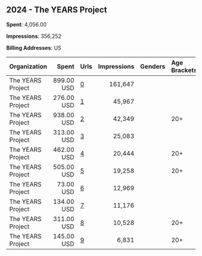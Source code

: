 ## 2024 - The YEARS Project 
**Spent**: 4,056.00

**Impressions**: 356,252

**Billing Addresses**: US

|Organization|Spent|Urls|Impressions|Genders|Age Brackets|Country Codes|
|:---|---:|:---|---:|:---|:---|:---|
|The YEARS Project|899.00 USD|[0](https://www.snap.com/political-ads/asset/b470a6b478fa0a4932584aa9f7bdb6fe14e863f1e0cf9a24c57b89e9c6c8b787?mediaType=mp4)|161,647|||united states|
|The YEARS Project|276.00 USD|[1](https://www.snap.com/political-ads/asset/76446b5f7770a49b8b40aabdd5cdcb7e5c907e9fb9635954158cc0396d45fc9e?mediaType=mp4)|45,967|||united states|
|The YEARS Project|938.00 USD|[2](https://www.snap.com/political-ads/asset/12f20042e1f9276b24ee44c5d2dacb2acc6aa814baa79497d19edd4eadee9dea?mediaType=mp4)|42,349||20+|united states|
|The YEARS Project|313.00 USD|[3](https://www.snap.com/political-ads/asset/76446b5f7770a49b8b40aabdd5cdcb7e5c907e9fb9635954158cc0396d45fc9e?mediaType=mp4)|25,083|||united states|
|The YEARS Project|462.00 USD|[4](https://www.snap.com/political-ads/asset/09d8a081921d79c399d315eeaa1c0ad88981b733e81560c65f2efc91b38b63e4?mediaType=mp4)|20,444||20+|united states|
|The YEARS Project|505.00 USD|[5](https://www.snap.com/political-ads/asset/09d8a081921d79c399d315eeaa1c0ad88981b733e81560c65f2efc91b38b63e4?mediaType=mp4)|19,258||20+|united states|
|The YEARS Project|73.00 USD|[6](https://www.snap.com/political-ads/asset/1b0bca76374d4b3675bf3281049124798cdae33af1b521ae30398c612081ff80?mediaType=mp4)|12,969|||united states|
|The YEARS Project|134.00 USD|[7](https://www.snap.com/political-ads/asset/1b0bca76374d4b3675bf3281049124798cdae33af1b521ae30398c612081ff80?mediaType=mp4)|11,176|||united states|
|The YEARS Project|311.00 USD|[8](https://www.snap.com/political-ads/asset/6a5170d582876a5ef4e65d14fffdb1085cc86633c4c21864be607de820005cb1?mediaType=mp4)|10,528||20+|united states|
|The YEARS Project|145.00 USD|[9](https://www.snap.com/political-ads/asset/6a5170d582876a5ef4e65d14fffdb1085cc86633c4c21864be607de820005cb1?mediaType=mp4)|6,831||20+|united states|
